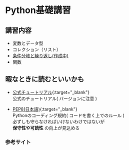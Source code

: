 # Python基礎講習
## 講習内容
- 変数とデータ型
- コレクション（リスト）
- [条件分岐と繰り返し(作成中)](https://github.com/Castle46-white/Python_tutorial/blob/master/lecture/lec03.md)
- 関数

## 暇なときに読むといいかも

- [公式チュートリアル](https://docs.python.org/ja/3.6/tutorial/index.html){:target="_blank"}  
公式のチュートリアル( バージョンに注意 )

- [PEP8(日本語)](https://pep8-ja.readthedocs.io/ja/latest/){:target="_blank"}  
Pythonのコーディング規約( コードを書く上でのルール )  
必ずしも守らなければいけないわけではないが  
**保守性や可読性** の向上が見込める

### 参考サイト

